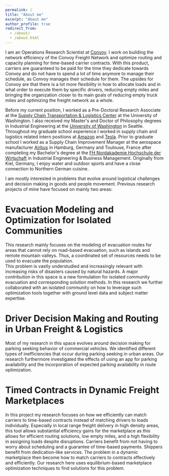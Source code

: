 ```yaml
---
permalink: /
title: "About me"
excerpt: "About me"
author_profile: true
redirect_from: 
  - /about/
  - /about.html
---
```


I am an Operations Research Scientist at [Convoy](https://convoy.com). I work on building the network efficiency of the Convoy Freight Network and optimize routing and capacity planning for time-based carrier contracts. With this product, carriers are guaranteed to be paid for the time they dedicate towards Convoy and do not have to spend a lot of time anymore to manage their schedule, as Convoy manages their schedule for them. The upsides for Convoy are that there is a lot more flexibility in how to allocate loads and in what order to execute them by specific drivers, reducing empty miles and bringing the organization closer to its main goals of reducing empty truck miles and optimizing the freight network as a whole. 

Before my current position, I worked as a Pre-Doctoral Research Associate at the [Supply Chain Transportation & Logistics Center](https://depts.washington.edu/sctlctr/) at the University of Washington. I also received my Master's and Doctor of Philosophy degrees in Industrial Engineering at the [University of Washington](https://ise.washington.edu) in Seattle. Throughout my graduate school experience I worked in supply chain and logistics related intern positions at [Amazon](https://www.amazon.science) and [Tesla](https://www.tesla.com). Prior to graduate school I worked as a Supply Chain Improvement Manager at the aerospace manufacturer [Airbus](https://www.airbus.com/en) in Hamburg, Germany and Toulouse, France after completing my Bachelor's degree at the [FH Nordakademie Hochschule der Wirtschaft](https://www.nordakademie.de) in Industrial Engineering & Business Management. Originally from Kiel, Germany, I enjoy water and outdoor sports and have a close connection to Northern German cuisine. 

I am mostly interested in problems that evolve around logistical challenges and decision making in goods and people movement. Previous research projects of mine have focused on mainly two areas:

Evacuation Modeling and Optimization for Isolated Communities
=====

This research mainly focuses on the modeling of evacuation routes for areas that cannot rely on road-based evacuation, such as islands and remote mountain valleys. Thus, a coordinated set of resources needs to be used to evacuate the population.  
This problem is vastly understudied and increasingly relevant with increasing risks of disasters caused by natural hazards. A major contribution in this space is a new formulation for isolated community evacuation and corresponding solution methods. In this research we further collaborated with an isolated community on how to leverage such optimization tools together with ground level data and subject matter expertise. 

Driver Decision Making and Routing in Urban Freight & Logistics 
=====

Most of my research in this space evolves around decision making for parking seeking behavior of commercial vehicles. We identified different types of inefficiencies that occur during parking seeking in urban areas. Our research furthermore investigated the effects of using an app for parking availability and the incorporation of expected parking availability in route optimization. 

Timed Contracts in Dynamic Freight Marketplaces
=====

In this project my research focuses on how we efficiently can match carriers to time-based contracts instead of matching drivers to loads individually. Especially in local range freight delivery in high density areas, this tool allows substantial efficiency gains for the marketplace as this allows for efficient routing solutions, low empty miles, and a high flexibility in assigning loads despite disruptions. Carriers benefit from not having to worry about scheduling and a guarantee of time-based payments. Shippers benefit from dedication-like services. The problem in a dynamic marketplace then become how to match carriers to contracts effectively and efficiently. Our research here uses equilibrium-based marketplace optimization techniques to find solutions for this problem.  




